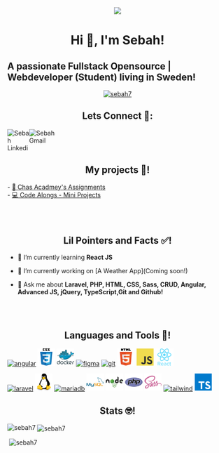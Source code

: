 <div id="header" align="center">
<img src="https://media1.giphy.com/media/v1.Y2lkPTc5MGI3NjExeno0bm16Z3Uyb2VvNDF2NXFkcXJsMjg2a3Vsb3Rta2huaHZ6cmduZSZlcD12MV9pbnRlcm5hbF9naWZfYnlfaWQmY3Q9Zw/HzPtbOKyBoBFsK4hyc/giphy.gif" width="200"/>

<h1 align="center">Hi 👋, I'm Sebah!</h1>
<h2 align="left">A passionate Fullstack Opensource | Webdeveloper (Student) living in Sweden!</h2>

<p align="center"><a href="https://github.com/ryo-ma/github-profile-trophy"><img src="https://github-profile-trophy.vercel.app/?username=sebah7&theme=onedark" alt="sebah7"/></a></p>

<h2 align="center">Lets Connect 🤝:</h2>
<p align="left">
<a href="https://linkedin.com/in/sebah-ismail-abubeker-361633bb/" target="blank">
<img align="left" src="https://github.com/Sebah7/Sebah7/assets/125797927/5cfafb51-51ff-4f4c-9e21-3b0e4b7298b1" alt="Sebah Linkedin" height="50" width="50" /></a>
<a href="mailto:sebahisamil21@gmail.com" target="blank">
<img align="left" src="https://github.com/Sebah7/Sebah7/assets/125797927/8ad5a87c-6f64-4875-875f-53f919a05b41" alt="Sebah Gmail" height="60" width="60"/></a>
</p>
</div>

<br><br><br>

  <h2 align="center"> My projects 🔗! </h2>
 - <a align="left" href="https://github.com/stars/Sebah7/lists/school-assignments">🎒 Chas Acadmey's Assignments</a>
   <br>
- <a align="left" href="https://github.com/stars/Sebah7/lists/code-alongs-mini-projects">💻 Code Alongs - Mini Projects</a>

<br><br>
  <h2 align="center"> Lil Pointers and Facts ✅! </h2>

- 🌱 I’m currently learning **React JS**

- 🔭 I’m currently working on [A Weather App](Coming soon!)

- 💬 Ask me about **Laravel, PHP, HTML, CSS, Sass, CRUD, Angular, Advanced JS, jQuery, TypeScript,Git and Github!**

<br><br>

<h2 align="center">Languages and Tools 🌠!</h2>
<p align="left"> 
<a href="https://angular.io" target="_blank" rel="noreferrer"><img src="https://angular.io/assets/images/logos/angular/angular.svg" alt="angular" width="40" height="40"/></a>
<a href="https://www.w3schools.com/css/" target="_blank" rel="noreferrer"><img src="https://raw.githubusercontent.com/devicons/devicon/master/icons/css3/css3-original-wordmark.svg" alt="css3" width="40" height="40"/></a> 
<a href="https://www.docker.com/" target="_blank" rel="noreferrer"><img src="https://raw.githubusercontent.com/devicons/devicon/master/icons/docker/docker-original-wordmark.svg" alt="docker" width="40" height="40"/></a> 
<a href="https://www.figma.com/" target="_blank" rel="noreferrer"><img src="https://www.vectorlogo.zone/logos/figma/figma-icon.svg" alt="figma" width="40" height="40"/></a> 
<a href="https://git-scm.com/" target="_blank" rel="noreferrer"><img src="https://www.vectorlogo.zone/logos/git-scm/git-scm-icon.svg" alt="git" width="40" height="40"/></a> 
<a href="https://www.w3.org/html/" target="_blank" rel="noreferrer"><img src="https://raw.githubusercontent.com/devicons/devicon/master/icons/html5/html5-original-wordmark.svg" alt="html5" width="40" height="40"/></a> 
<a href="https://developer.mozilla.org/en-US/docs/Web/JavaScript" target="_blank" rel="noreferrer"><img src="https://raw.githubusercontent.com/devicons/devicon/master/icons/javascript/javascript-original.svg" alt="javascript" width="40" height="40"/></a> 
<a href="https://reactjs.org/" target="_blank" rel="noreferrer"> <img src="https://raw.githubusercontent.com/devicons/devicon/master/icons/react/react-original-wordmark.svg" alt="react" width="40" height="40"/> </a>
</p>
<p align="left">
<a href="https://laravel.com/" target="_blank" rel="noreferrer"><img src="https://www.vectorlogo.zone/logos/laravel/laravel-icon.svg" alt="laravel" width="40" height="40"/></a> 
<a href="https://www.linux.org/" target="_blank" rel="noreferrer"><img src="https://raw.githubusercontent.com/devicons/devicon/master/icons/linux/linux-original.svg" alt="linux" width="40" height="40"/></a> 
<a href="https://mariadb.org/" target="_blank" rel="noreferrer"><img src="https://www.vectorlogo.zone/logos/mariadb/mariadb-icon.svg" alt="mariadb" width="40" height="40"/></a> 
<a href="https://www.mysql.com/" target="_blank" rel="noreferrer"><img src="https://raw.githubusercontent.com/devicons/devicon/master/icons/mysql/mysql-original-wordmark.svg" alt="mysql" width="40" height="40"/></a> 
<a href="https://nodejs.org" target="_blank" rel="noreferrer"><img src="https://raw.githubusercontent.com/devicons/devicon/master/icons/nodejs/nodejs-original-wordmark.svg" alt="nodejs" width="40" height="40"/></a> 
<a href="https://www.php.net" target="_blank" rel="noreferrer"><img src="https://raw.githubusercontent.com/devicons/devicon/master/icons/php/php-original.svg" alt="php" width="40" height="40"/></a> 
<a href="https://sass-lang.com" target="_blank" rel="noreferrer"><img src="https://raw.githubusercontent.com/devicons/devicon/master/icons/sass/sass-original.svg" alt="sass" width="40" height="40"/></a> 
<a href="https://tailwindcss.com/" target="_blank" rel="noreferrer"><img src="https://www.vectorlogo.zone/logos/tailwindcss/tailwindcss-icon.svg" alt="tailwind" width="40" height="40"/></a> 
<a href="https://www.typescriptlang.org/" target="_blank" rel="noreferrer"><img src="https://raw.githubusercontent.com/devicons/devicon/master/icons/typescript/typescript-original.svg" alt="typescript" width="40" height="40"/></a>
</p>

<h2 align="center">Stats 🤓!</h2>

<p><img align="left" src="https://github-readme-stats.vercel.app/api/top-langs?username=sebah7&show_icons=true&locale=en&theme=github_dark" alt="sebah7" /></p>
<p>&nbsp;<img align="center" src="https://github-readme-streak-stats.herokuapp.com/?user=sebah7&show_icons=true&locale=en&theme=github_dark" alt="sebah7" /></p>
<p>&nbsp;<img align="center" src="https://github-readme-stats.vercel.app/api?username=sebah7&show_icons=true&locale=en&theme=github_dark" alt="sebah7" /></p>
